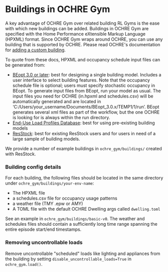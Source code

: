 # Buildings in OCHRE Gym

A key advantage of OCHRE Gym over related building RL Gyms is the ease with which new buildings can be added. Buildings in OCHRE Gym are specified with the Home Performance eXtensible Markup Language (HPXML) format. Since OCHRE Gym wraps around OCHRE, you can use any building that is supported by OCHRE. Please read OCHRE's documentation for [adding a custom building](https://ochre-docs-final.readthedocs.io/en/latest/InputsAndArguments.html). 

To quote from these docs, HPXML and occupancy schedule input files can be generated from:


- [BEopt 3.0 or later](https://www.nrel.gov/buildings/beopt.html): best for designing a single building model. Includes a user interface to select building features. Note that the occupancy schedule file is optional; users must specify stochastic occupancy in BEopt. To generate input files from BEopt, run your model as usual. The input files you need for OCHRE (in.hpxml and schedules.csv) will be automatically generated and are located in ‘C:/Users/your_username/Documents/BEopt_3.0.x/TEMP1/1/run’. BEopt generates several xml files as part of the workflow, but the one OCHRE is looking for is always within the run directory.
- [End-Use Load Profiles Database](https://www.nrel.gov/buildings/end-use-load-profiles.html): best for using pre-existing building models
- [ResStock](https://resstock.nrel.gov/): best for existing ResStock users and for users in need of a large sample of building models.

We provide a number of example buildings in `ochre_gym/buildings/` created with ResStock.

### Building config details

For each building, the following files should be located in the same directory under `ochre_gym/buildings/your-env-name`:

- The HPXML file
- a schedules.csv file for occupancy usage patterns
- a weather file (TMY .epw or AMY)
- A TOML file with the default OCHRE Dwelling args called `dwelling.toml`

See an example in `ochre_gym/buildings/basic-v0`. 
The weather and schedules files should contain a sufficiently long time range spanning the entire episode start/end timestamps.


### Removing uncontrollable loads

Remove uncontrollable "scheduled" loads like lighting and appliances from the building by setting `disable_uncontrollable_loads=True` in `ochre_gym.load()`.
